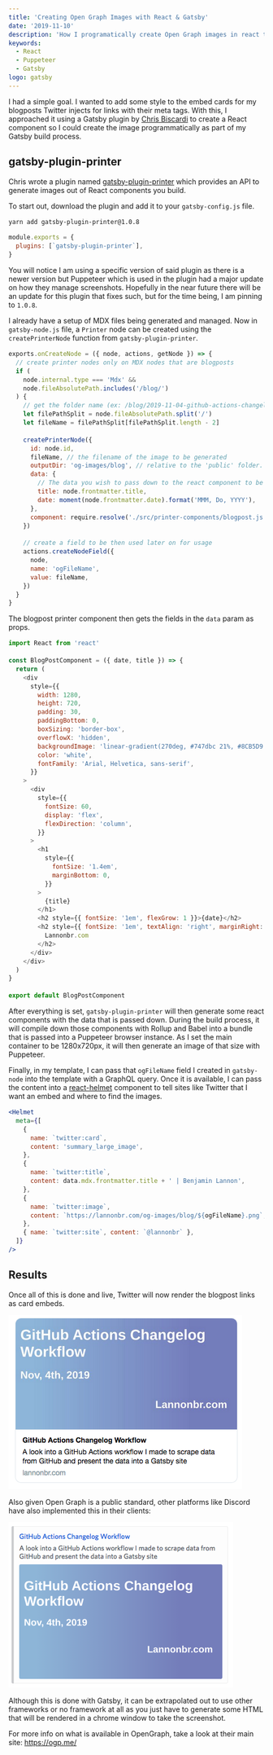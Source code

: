 ```yaml
---
title: 'Creating Open Graph Images with React & Gatsby'
date: '2019-11-10'
description: 'How I programatically create Open Graph images in react that can be then seen in places like Twitter, Discord, and other soical platforms'
keywords:
  - React
  - Puppeteer
  - Gatsby
logo: gatsby
---
```


I had a simple goal. I wanted to add some style to the embed cards for my blogposts Twitter injects for links with their meta tags. With this, I approached it using a Gatsby plugin by [Chris Biscardi](https://twitter.com/chrisbiscardi) to create a React component so I could create the image programmatically as part of my Gatsby build process.

## gatsby-plugin-printer

Chris wrote a plugin named [gatsby-plugin-printer](https://www.npmjs.com/package/gatsby-plugin-printer) which provides an API to generate images out of React components you build.

To start out, download the plugin and add it to your `gatsby-config.js` file.

```sh
yarn add gatsby-plugin-printer@1.0.8
```

```js title=gatsby-config.js
module.exports = {
  plugins: [`gatsby-plugin-printer`],
}
```

You will notice I am using a specific version of said plugin as there is a newer version but Puppeteer which is used in the plugin had a major update on how they manage screenshots. Hopefully in the near future there will be an update for this plugin that fixes such, but for the time being, I am pinning to `1.0.8`.

I already have a setup of MDX files being generated and managed. Now in `gatsby-node.js` file, a `Printer` node can be created using the `createPrinterNode` function from `gatsby-plugin-printer`.

```js title=gatsby-node.js
exports.onCreateNode = ({ node, actions, getNode }) => {
  // create printer nodes only on MDX nodes that are blogposts
  if (
    node.internal.type === 'Mdx' &&
    node.fileAbsolutePath.includes('/blog/')
  ) {
    // get the folder name (ex: /blog/2019-11-04-github-actions-changelog-workflow/index.md -> 2019-11-04-github-actions-changelog-workflow)
    let filePathSplit = node.fileAbsolutePath.split('/')
    let fileName = filePathSplit[filePathSplit.length - 2]

    createPrinterNode({
      id: node.id,
      fileName, // the filename of the image to be generated
      outputDir: 'og-images/blog', // relative to the 'public' folder.
      data: {
        // The data you wish to pass down to the react component to be rendered
        title: node.frontmatter.title,
        date: moment(node.frontmatter.date).format('MMM, Do, YYYY'),
      },
      component: require.resolve('./src/printer-components/blogpost.js'), // the react component to be used.
    })

    // create a field to be then used later on for usage
    actions.createNodeField({
      node,
      name: 'ogFileName',
      value: fileName,
    })
  }
}
```

The blogpost printer component then gets the fields in the `data` param as props.

```js title=src/printer-components/blogpost.js
import React from 'react'

const BlogPostComponent = ({ date, title }) => {
  return (
    <div
      style={{
        width: 1280,
        height: 720,
        padding: 30,
        paddingBottom: 0,
        boxSizing: 'border-box',
        overflowX: 'hidden',
        backgroundImage: 'linear-gradient(270deg, #747dbc 21%, #8CB5D9 92%)',
        color: 'white',
        fontFamily: 'Arial, Helvetica, sans-serif',
      }}
    >
      <div
        style={{
          fontSize: 60,
          display: 'flex',
          flexDirection: 'column',
        }}
      >
        <h1
          style={{
            fontSize: '1.4em',
            marginBottom: 0,
          }}
        >
          {title}
        </h1>
        <h2 style={{ fontSize: '1em', flexGrow: 1 }}>{date}</h2>
        <h2 style={{ fontSize: '1em', textAlign: 'right', marginRight: 30 }}>
          Lannonbr.com
        </h2>
      </div>
    </div>
  )
}

export default BlogPostComponent
```

After everything is set, `gatsby-plugin-printer` will then generate some react components with the data that is passed down. During the build process, it will compile down those components with Rollup and Babel into a bundle that is passed into a Puppeteer browser instance. As I set the main container to be 1280x720px, it will then generate an image of that size with Puppeteer.

Finally, in my template, I can pass that `ogFileName` field I created in `gatsby-node` into the template with a GraphQL query. Once it is available, I can pass the content into a [react-helmet](https://www.npmjs.com/package/react-helmet) component to tell sites like Twitter that I want an embed and where to find the images.

```jsx title=blogpostTemplate.js
<Helmet
  meta={[
    {
      name: `twitter:card`,
      content: 'summary_large_image',
    },
    {
      name: `twitter:title`,
      content: data.mdx.frontmatter.title + ' | Benjamin Lannon',
    },
    {
      name: `twitter:image`,
      content: `https://lannonbr.com/og-images/blog/${ogFileName}.png`,
    },
    { name: `twitter:site`, content: `@lannonbr` },
  ]}
/>
```

## Results

Once all of this is done and live, Twitter will now render the blogpost links as card embeds.

![Card in Twitter](./twitter-card.png)

Also given Open Graph is a public standard, other platforms like Discord have also implemented this in their clients:

![Card in Discord](./discord-card.png)

Although this is done with Gatsby, it can be extrapolated out to use other frameworks or no framework at all as you just have to generate some HTML that will be rendered in a chrome window to take the screenshot.

For more info on what is available in OpenGraph, take a look at their main site: https://ogp.me/
